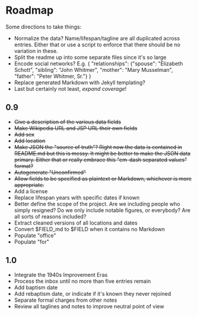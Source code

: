 # Roadmap

Some directions to take things:

* Normalize the data? Name/lifespan/tagline are all duplicated across entries. Either that or use a script to enforce that there should be no variation in these.
* Split the readme up into some separate files since it's so large
* Encode social networks? E.g. { "relationships": {"spouse": "Elizabeth Schott", "sibling": "John Whitmer", "mother": "Mary Musselman", "father": "Peter Whitmer, Sr."} }
* Replace generated Markdown with Jekyll templating?
* Last but certainly not least, _expand coverage_!

## 0.9
* ~~Give a description of the various data fields~~
* ~~Make Wikipedia URL and JSP URL their own fields~~
* ~~Add sex~~
* ~~Add location~~
* ~~Make JSON the "source of truth"? Right now the data is contained in README.md but this is messy. It might be better to make the JSON data primary. Either that or really embrace this "em-dash separated values" format?~~
* ~~Autogenerate "Unconfirmed"~~
* ~~Allow fields to be specified as plaintext or Markdown, whichever is more appropriate.~~
* Add a license
* Replace lifespan years with specific dates if known
* Better define the scope of the project. Are we including people who simply resigned? Do we only include notable figures, or everybody? Are all sorts of reasons included?
* Extract cleaned versions of all locations and dates
* Convert $FIELD_md to $FIELD when it contains no Markdown
* Populate "office"
* Populate "for"

## 1.0

* Integrate the 1940s Improvement Eras
* Process the inbox until no more than five entries remain
* Add baptism date
* Add rebaptism date, or indicate if it's known they never rejoined
* Separate formal charges from other notes
* Review all taglines and notes to improve neutral point of view
